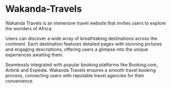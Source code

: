 # Wakanda-Travels
Wakanda Travels is an immersive travel website that invites users to explore the wonders of Africa.

Users can discover a wide array of breathtaking destinations across the continent.
Each destination features detailed pages with stunning pictures and engaging descriptions, offering users a glimpse into the unique experiences awaiting them. 

Seamlessly integrated with popular booking platforms like Booking.com, Airbnb and Expedia. Wakanda Travels ensures a smooth travel booking process, connecting users with reputable travel agencies for their convenience.
